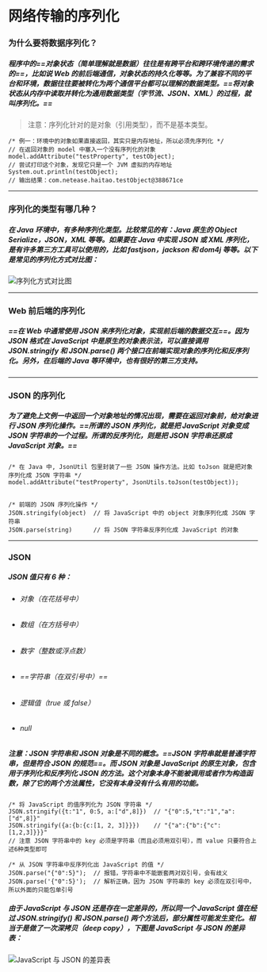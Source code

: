 # 网络传输的序列化

### 为什么要将数据序列化？
##### 程序中的==对象状态（简单理解就是数据）往往是有跨平台和跨环境传递的需求的==，比如说 Web 的前后端通信，对象状态的持久化等等。为了兼容不同的平台和环境，数据往往要被转化为两个通信平台都可以理解的数据类型。==将对象状态从内存中读取并转化为通用数据类型（字节流、JSON、XML）的过程，就叫序列化。==
>注意：序列化针对的是对象（引用类型），而不是基本类型。

```
/* 例一：环境中的对象如果直接返回，其实只是内存地址，所以必须先序列化 */
// 在返回对象的 model 中塞入一个没有序列化的对象
model.addAttribute("testProperty", testObject);
// 尝试打印这个对象，发现它只是一个 JVM 虚拟的内存地址
System.out.println(testObject);
// 输出结果：com.netease.haitao.testObject@388671ce
```



---
### 序列化的类型有哪几种？
##### 在 Java 环境中，有多种序列化类型。比较常见的有：Java 原生的 Object Serialize，JSON，XML 等等。如果要在 Java 中实现 JSON 或 XML 序列化，是有许多第三方工具可以使用的，比如 fastjson，jackson 和 dom4j 等等。以下是常见的序列化方式对比图：
![序列化方式对比图](https://github.com/StRothschild/NetWork/blob/master/resource/NetWork%20%E2%80%94%20%E5%BA%8F%E5%88%97%E5%8C%96%E6%96%B9%E5%BC%8F%E5%AF%B9%E6%AF%94.png?raw=true)



---
### Web 前后端的序列化
##### ==在 Web 中通常使用 JSON 来序列化对象，实现前后端的数据交互==。因为 JSON 格式在 JavaScript 中是原生的对象表示法，可以直接调用 JSON.stringify 和 JSON.parse() 两个接口在前端实现对象的序列化和反序列化。另外，在后端的 Java 等环境中，也有很好的第三方支持。



---
### JSON 的序列化
##### 为了避免上文例一中返回一个对象地址的情况出现，需要在返回对象前，给对象进行 JSON 序列化操作。==所谓的 JSON 序列化，就是把 JavaScript 对象变成 JSON 字符串的一个过程。所谓的反序列化，则是把 JSON 字符串还原成 JavaScript 对象。==
```
/* 在 Java 中, JsonUtil 包里封装了一些 JSON 操作方法。比如 toJson 就是把对象序列化成 JSON 字符串 */
model.addAttribute("testProperty", JsonUtils.toJson(testObject));


/* 前端的 JSON 序列化操作 */
JSON.stringify(object)  // 将 JavaScript 中的 object 对象序列化成 JSON 字符串
JSON.parse(string)      // 将 JSON 字符串反序列化成 JavaScript 的对象
```


---
### JSON
##### JSON 值只有 6 种：
- ###### 对象（在花括号中）
- ###### 数组（在方括号中）
- ###### 数字（整数或浮点数）
- ###### ==字符串（在双引号中）==
- ###### 逻辑值（true 或 false）
- ###### null

##### 注意：JSON 字符串和 JSON 对象是不同的概念。==JSON 字符串就是普通字符串，但是符合 JSON 的规范==。而 JSON 对象是 JavaScript 的原生对象，包含用于序列化和反序列化 JSON 的方法。这个对象本身不能被调用或者作为构造函数，除了它的两个方法属性，它没有本身没有什么有用的功能。
```
/* 将 JavaScript 的值序列化为 JSON 字符串 */
JSON.stringify({t:"1", 0:5, a:["d",8]})  // "{"0":5,"t":"1","a":["d",8]}"
JSON.stringify({a:{b:{c:[1, 2, 3]}}})    // "{"a":{"b":{"c":[1,2,3]}}}"
// 注意 JSON 字符串中的 key 必须是字符串（而且必须用双引号），而 value 只要符合上述6种类型即可

/* 从 JSON 字符串中反序列化出 JavaScript 的值 */
JSON.parse("{"0":5}");  // 报错，字符串中不能嵌套两对双引号，会有歧义
JSON.parse('{"0":5}');  // 解析正确，因为 JSON 字符串的 key 必须在双引号中，所以外面的只能包单引号
```


##### 由于 JavaScript 与 JSON 还是存在一定差异的，所以同一个 JavaScript 值在经过 JSON.stringify() 和 JSON.parse() 两个方法后，部分属性可能发生变化。相当于是做了一次深拷贝（deep copy），下图是 JavaScript 与 JSON 的差异表：
![JavaScript 与 JSON 的差异表](https://github.com/StRothschild/NetWork/blob/master/resource/NetWork%20%E2%80%94%20JavaScript%20%E4%B8%8E%20JSON%20%E7%9A%84%E5%8C%BA%E5%88%AB.png?raw=true)
